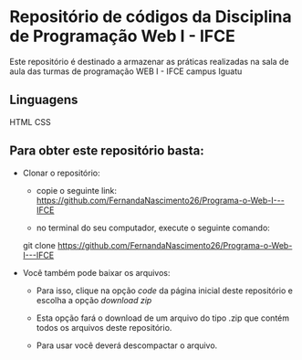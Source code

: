 # Repositório de códigos da Disciplina de Programação Web I - IFCE

Este repositório é destinado a armazenar as práticas realizadas na sala de aula das turmas de programação WEB I - IFCE campus Iguatu 

## Linguagens

HTML
CSS

## Para obter este repositório basta:

- Clonar o repositório:

    - copie o seguinte link: https://github.com/FernandaNascimento26/Programa-o-Web-I---IFCE

    - no terminal do seu computador, execute o seguinte comando: 
    
    git clone https://github.com/FernandaNascimento26/Programa-o-Web-I---IFCE

- Você também pode baixar os arquivos:
    - Para isso, clique na opção *code* da página inicial deste repositório e escolha a opção *download zip*

    - Esta opção fará o download de um arquivo do tipo .zip que contém todos os arquivos deste repositório. 

    - Para usar você deverá descompactar o arquivo. 
